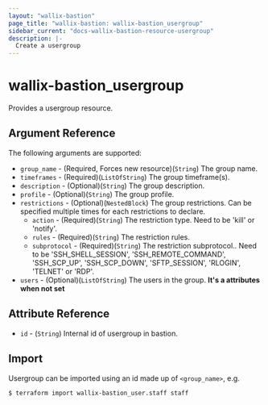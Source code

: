 ```yaml
---
layout: "wallix-bastion"
page_title: "wallix-bastion: wallix-bastion_usergroup"
sidebar_current: "docs-wallix-bastion-resource-usergroup"
description: |-
  Create a usergroup
---
```


# wallix-bastion_usergroup

Provides a usergroup resource.

## Argument Reference

The following arguments are supported:

* `group_name` - (Required, Forces new resource)(`String`) The group name.
* `timeframes` - (Required)(`ListOfString`) The group timeframe(s).
* `description` - (Optional)(`String`) The group description.
* `profile` - (Optional)(`String`) The group profile.
* `restrictions` - (Optional)(`NestedBlock`) The group restrictions. Can be specified multiple times for each restrictions to declare.
  * `action` - (Required)(`String`) The restriction type. Need to be 'kill' or 'notify'.
  * `rules` - (Required)(`String`) The restriction rules.
  * `subprotocol` - (Required)(`String`) The restriction subprotocol.. Need to be 'SSH_SHELL_SESSION', 'SSH_REMOTE_COMMAND', 'SSH_SCP_UP', 'SSH_SCP_DOWN', 'SFTP_SESSION', 'RLOGIN', 'TELNET' or 'RDP'.
* `users` - (Optional)(`ListOfString`) The users in the group. **It's a attributes when not set**

## Attribute Reference
* `id` - (`String`) Internal id of usergroup in bastion.

## Import

Usergroup can be imported using an id made up of `<group_name>`, e.g.

```
$ terraform import wallix-bastion_user.staff staff
```
